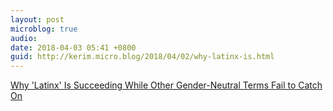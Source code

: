 ```yaml
---
layout: post
microblog: true
audio: 
date: 2018-04-03 05:41 +0800
guid: http://kerim.micro.blog/2018/04/02/why-latinx-is.html
---
```

[Why 'Latinx' Is Succeeding While Other Gender-Neutral Terms Fail to Catch On](http://time.com/5191804/latinx-definition-meaning-latino-hispanic-gender-neutral/)
